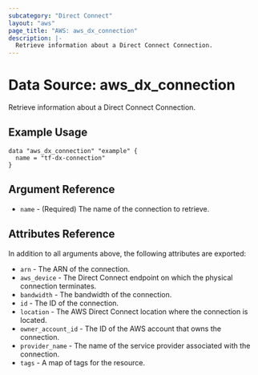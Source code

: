 ```yaml
---
subcategory: "Direct Connect"
layout: "aws"
page_title: "AWS: aws_dx_connection"
description: |-
  Retrieve information about a Direct Connect Connection.
---
```


# Data Source: aws_dx_connection

Retrieve information about a Direct Connect Connection.

## Example Usage

```hcl
data "aws_dx_connection" "example" {
  name = "tf-dx-connection"
}
```

## Argument Reference

* `name` - (Required) The name of the connection to retrieve.

## Attributes Reference

In addition to all arguments above, the following attributes are exported:

* `arn` - The ARN of the connection.
* `aws_device` - The Direct Connect endpoint on which the physical connection terminates.
* `bandwidth` - The bandwidth of the connection.
* `id` - The ID of the connection.
* `location` - The AWS Direct Connect location where the connection is located. 
* `owner_account_id` - The ID of the AWS account that owns the connection.
* `provider_name` - The name of the service provider associated with the connection.
* `tags` - A map of tags for the resource.
